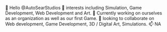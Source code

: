 👋 Hello @AutoSearStudios
👀 interests including Simulation, Game Development, Web Development and Art.
🌱 Currently working on ourselves as an organization as well as our first Game.
💞️ looking to collaborate on Web development, Game Development, 3D / Digital Art, Simulations.
📫 NA
